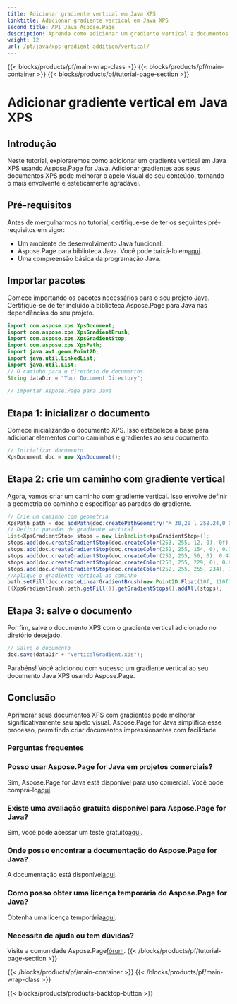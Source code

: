 ```yaml
---
title: Adicionar gradiente vertical em Java XPS
linktitle: Adicionar gradiente vertical em Java XPS
second_title: API Java Aspose.Page
description: Aprenda como adicionar um gradiente vertical a documentos Java XPS com Aspose.Page. Aumente o apelo visual sem esforço. Guia passo a passo interno.
weight: 12
url: /pt/java/xps-gradient-addition/vertical/
---
```


{{< blocks/products/pf/main-wrap-class >}}
{{< blocks/products/pf/main-container >}}
{{< blocks/products/pf/tutorial-page-section >}}

# Adicionar gradiente vertical em Java XPS

## Introdução
Neste tutorial, exploraremos como adicionar um gradiente vertical em Java XPS usando Aspose.Page for Java. Adicionar gradientes aos seus documentos XPS pode melhorar o apelo visual do seu conteúdo, tornando-o mais envolvente e esteticamente agradável.
## Pré-requisitos
Antes de mergulharmos no tutorial, certifique-se de ter os seguintes pré-requisitos em vigor:
- Um ambiente de desenvolvimento Java funcional.
-  Aspose.Page para biblioteca Java. Você pode baixá-lo em[aqui](https://releases.aspose.com/page/java/).
- Uma compreensão básica da programação Java.
## Importar pacotes
Comece importando os pacotes necessários para o seu projeto Java. Certifique-se de ter incluído a biblioteca Aspose.Page para Java nas dependências do seu projeto.
```java
import com.aspose.xps.XpsDocument;
import com.aspose.xps.XpsGradientBrush;
import com.aspose.xps.XpsGradientStop;
import com.aspose.xps.XpsPath;
import java.awt.geom.Point2D;
import java.util.LinkedList;
import java.util.List;
// O caminho para o diretório de documentos.
String dataDir = "Your Document Directory";
        
// Importar Aspose.Page para Java
```
## Etapa 1: inicializar o documento
Comece inicializando o documento XPS. Isso estabelece a base para adicionar elementos como caminhos e gradientes ao seu documento.
```java
// Inicializar documento
XpsDocument doc = new XpsDocument();
```
## Etapa 2: crie um caminho com gradiente vertical
Agora, vamos criar um caminho com gradiente vertical. Isso envolve definir a geometria do caminho e especificar as paradas do gradiente.
```java
// Crie um caminho com geometria
XpsPath path = doc.addPath(doc.createPathGeometry("M 30,20 l 258.24,0 0,56.64 -258.24,0 Z"));
// Definir paradas de gradiente vertical
List<XpsGradientStop> stops = new LinkedList<XpsGradientStop>();
stops.add(doc.createGradientStop(doc.createColor(253, 255, 12, 0), 0f));
stops.add(doc.createGradientStop(doc.createColor(252, 255, 154, 0), 0.359375f));
stops.add(doc.createGradientStop(doc.createColor(252, 255, 56, 0), 0.424805f));
stops.add(doc.createGradientStop(doc.createColor(253, 255, 229, 0), 0.879883f));
stops.add(doc.createGradientStop(doc.createColor(252, 255, 255, 234), 1f));
//Aplique o gradiente vertical ao caminho
path.setFill(doc.createLinearGradientBrush(new Point2D.Float(10f, 110f), new Point2D.Float(10f, 200f)));
((XpsGradientBrush)path.getFill()).getGradientStops().addAll(stops);
```
## Etapa 3: salve o documento
Por fim, salve o documento XPS com o gradiente vertical adicionado no diretório desejado.
```java
// Salve o documento
doc.save(dataDir + "VerticalGradient.xps");
```
Parabéns! Você adicionou com sucesso um gradiente vertical ao seu documento Java XPS usando Aspose.Page.
## Conclusão
Aprimorar seus documentos XPS com gradientes pode melhorar significativamente seu apelo visual. Aspose.Page for Java simplifica esse processo, permitindo criar documentos impressionantes com facilidade.

### Perguntas frequentes
### Posso usar Aspose.Page for Java em projetos comerciais?
 Sim, Aspose.Page for Java está disponível para uso comercial. Você pode comprá-lo[aqui](https://purchase.aspose.com/buy).
### Existe uma avaliação gratuita disponível para Aspose.Page for Java?
 Sim, você pode acessar um teste gratuito[aqui](https://releases.aspose.com/).
### Onde posso encontrar a documentação do Aspose.Page for Java?
 A documentação está disponível[aqui](https://reference.aspose.com/page/java/).
### Como posso obter uma licença temporária do Aspose.Page for Java?
 Obtenha uma licença temporária[aqui](https://purchase.aspose.com/temporary-license/).
### Necessita de ajuda ou tem dúvidas?
 Visite a comunidade Aspose.Page[fórum](https://forum.aspose.com/c/page/39).
{{< /blocks/products/pf/tutorial-page-section >}}

{{< /blocks/products/pf/main-container >}}
{{< /blocks/products/pf/main-wrap-class >}}

{{< blocks/products/products-backtop-button >}}

